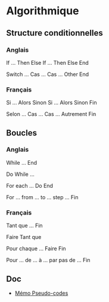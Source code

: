 # Algorithmique

## Structure conditionnelles

### Anglais

If ... Then
Else If ... Then
Else
End

Switch ...
Cas ...
Cas ...
Other
End

### Français

Si ... Alors
Sinon Si ... Alors
Sinon
Fin

Selon ...
Cas ...
Cas ...
Autrement
Fin

## Boucles

### Anglais

While ...
End

Do
While ...

For each ... Do
End

For ... from ... to ... step ...
Fin

### Français

Tant que ...
Fin

Faire
Tant que

Pour chaque ... Faire
Fin

Pour ... de ... à ... par pas de ...
Fin

## Doc

- [Mémo Pseudo-codes](http://www.isn.codelab.info/ressources/algorithmique/memo-pseudo-codes/)
